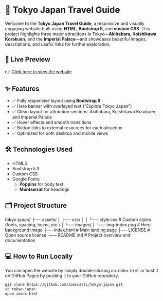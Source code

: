 # 🌸 Tokyo Japan Travel Guide

Welcome to the **Tokyo Japan Travel Guide**, a responsive and visually engaging website built using **HTML**, **Bootstrap 5**, and **custom CSS**. This project highlights three major attractions in Tokyo—**Akihabara**, **Koishikawa Korakuen**, and the **Imperial Palace**—and showcases beautiful images, descriptions, and useful links for further exploration.

## 🔗 Live Preview

👉 [Click here to view the website](https://jomscasti.github.io/tokyo-japan/)

## ✨ Features

- ✅ Fully responsive layout using **Bootstrap 5**
- ✅ Hero banner with overlayed text ("Explore Tokyo Japan")
- ✅ Clean layout for attraction sections: Akihabara, Koishikawa Korakuen, and Imperial Palace
- ✅ Hover effects and smooth transitions
- ✅ Button links to external resources for each attraction
- ✅ Optimized for both desktop and mobile views

## 🛠️ Technologies Used

- HTML5
- Bootstrap 5.3
- Custom CSS
- Google Fonts:
  - **Poppins** for body text
  - **Montserrat** for headings

## 🗂️ Project Structure

tokyo-japan/
├── assets/
│ ├── css/
│ │ └── style.css # Custom styles (fonts, spacing, hover, etc.)
│ └── images/
│ └── img-index.png # Hero background image
├── index.html # Main landing page
├── LICENSE # Open source license
└── README.md # Project overview and documentation

## 💻 How to Run Locally

You can open the website by simply double-clicking on `index.html` or host it on GitHub Pages by pushing it to your GitHub repository.

```bash
git clone https://github.com/Jomscasti/tokyo-japan.git
cd tokyo-japan
open index.html
